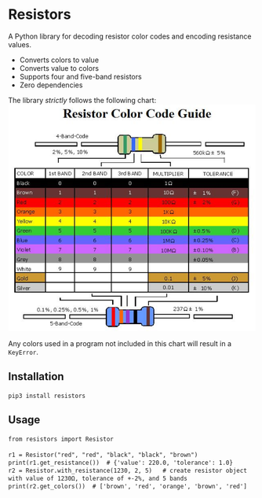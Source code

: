 # Resistors
A Python library for decoding resistor color codes and encoding resistance values.

* Converts colors to value
* Converts value to colors
* Supports four and five-band resistors
* Zero dependencies

The library *strictly* follows the following chart:
![](https://github.com/gadhagod/resistors/raw/master/docs/chart.jpg)

Any colors used in a program not included in this chart will result in a `KeyError`.

## Installation

    pip3 install resistors

## Usage

```
from resistors import Resistor

r1 = Resistor("red", "red", "black", "black", "brown")
print(r1.get_resistance())  # {'value': 220.0, 'tolerance': 1.0}
r2 = Resistor.with_resistance(1230, 2, 5)   # create resistor object with value of 1230Ω, tolerance of +-2%, and 5 bands
print(r2.get_colors())  # ['brown', 'red', 'orange', 'brown', 'red']
```